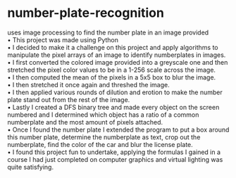 # number-plate-recognition
uses image processing to find the number plate in an image provided <br>
• This project was made using Python<br>
• I decided to make it a challenge on this project and apply algorithms to manipulate the pixel arrays of an image to identify numberplates in images.<br>
• I first converted the colored image provided into a greyscale one and then stretched the pixel color values to be in a 1-256 scale across the image.<br>
• I then computed the mean of the pixels in a 5x5 box to blur the image.<br>
• I then stretched it once again and threshed the image.<br>
• I then applied various rounds of dilution and erotion to make the number plate stand out from the rest of the image.<br>
• Lastly I created a DFS binary tree and made every object on the screen numbered and I determined which object has a ratio of a common numberplate and the most amount of pixels attached.<br>
• Once I found the number plate I extended the program to put a box around this number plate, determine the numberplate as text, crop out the numberplate, find the color of the car and blur the license plate.<br>
• I found this project fun to undertake, applying the formulas I gained in a course I had just completed on computer graphics and virtual lighting was quite satisfying.
